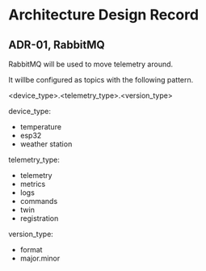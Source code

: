 # Architecture Design Record
## ADR-01, RabbitMQ

RabbitMQ will be used to move telemetry around.

It willbe configured as topics with the following pattern.

<device_type>.<telemetry_type>.<version_type>

device_type:

- temperature
- esp32
- weather station

telemetry_type:

- telemetry
- metrics
- logs
- commands
- twin
- registration

version_type:

- format
- major.minor